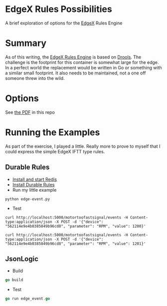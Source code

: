 # EdgeX Rules Possibilities

A brief exploration of options for the [EdgeX](https://github.com/andresrinivasan/edgex-rules-possibilities/blob/master/possibilities-for-rules-engine-replacement.pdf) Rules Engine

# Summary

As of this writing, the [EdgeX Rules Engine](https://docs.edgexfoundry.org/Ch-RulesEngine.html) is based on [Drools](https://www.drools.org/). The challenge is the footprint for this container is somewhat large for the edge. In a perfect world the replacement would be written in Go or something with a similar small footprint. It also needs to be maintained, not a one off someone threw into the wild.

# Options

See [the PDF](possibilities-for-rules-engine-replacement.pdf) in this repo

# Running the Examples

As part of the exercise, I played a little. Really more to prove to myself that I could express the simple EdgeX IFTT type rules.

## Durable Rules

* [Install and start Redis](https://redis.io/topics/quickstart)
* [Install Durable Rules](https://github.com/jruizgit/rules/blob/master/docs/py/reference.md)
* Run my little example

```shell
python edge-event.py
```

* Test
```shell
curl http://localhost:5000/motortoofastsignal/events -H Content-type:application/json -X POST -d '{"device": "562114e9e4b0385849b96cd8", "parameter": "RPM", "value": 1200}'

curl http://localhost:5000/motortoofastsignal/events -H Content-type:application/json -X POST -d '{"device": "562114e9e4b0385849b96cd8", "parameter": "RPM", "value": 1201}'
  ```

## JsonLogic

* Build

```go
go build
```

* Test

```go
go run edge_event.go
```
